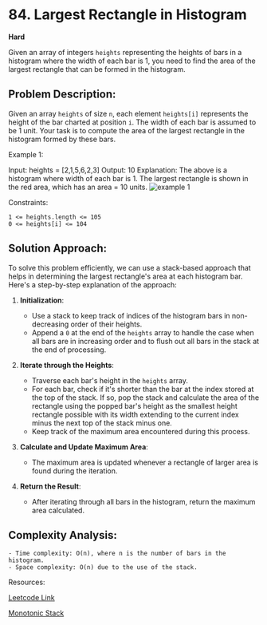 # 84. Largest Rectangle in Histogram
**Hard**

Given an array of integers `heights` representing the heights of bars in a histogram where the width of each bar is 1, you need to find the area of the largest rectangle that can be formed in the histogram.

## Problem Description:
Given an array `heights` of size `n`, each element `heights[i]` represents the height of the bar charted at position `i`. The width of each bar is assumed to be 1 unit. Your task is to compute the area of the largest rectangle in the histogram formed by these bars.

Example 1:

Input: heights = [2,1,5,6,2,3]
Output: 10
Explanation: The above is a histogram where width of each bar is 1.
The largest rectangle is shown in the red area, which has an area = 10 units.
![example 1](https://assets.leetcode.com/uploads/2021/01/04/histogram.jpg)

Constraints:

    1 <= heights.length <= 105
    0 <= heights[i] <= 104


## Solution Approach:
To solve this problem efficiently, we can use a stack-based approach that helps in determining the largest rectangle's area at each histogram bar. Here's a step-by-step explanation of the approach:

1. **Initialization**:
   - Use a stack to keep track of indices of the histogram bars in non-decreasing order of their heights.
   - Append a `0` at the end of the `heights` array to handle the case when all bars are in increasing order and to flush out all bars in the stack at the end of processing.

2. **Iterate through the Heights**:
   - Traverse each bar's height in the `heights` array.
   - For each bar, check if it's shorter than the bar at the index stored at the top of the stack. If so, pop the stack and calculate the area of the rectangle using the popped bar's height as the smallest height rectangle possible with its width extending to the current index minus the next top of the stack minus one.
   - Keep track of the maximum area encountered during this process.

3. **Calculate and Update Maximum Area**:
   - The maximum area is updated whenever a rectangle of larger area is found during the iteration.

4. **Return the Result**:
   - After iterating through all bars in the histogram, return the maximum area calculated.

## Complexity Analysis:
    - Time complexity: O(n), where n is the number of bars in the histogram.
    - Space complexity: O(n) due to the use of the stack.


Resources:

[Leetcode Link](https://leetcode.com/problems/largest-rectangle-in-histogram/description/)

[Monotonic Stack](https://en.wikipedia.org/wiki/Monotone_priority_queue)
